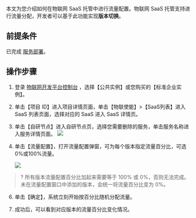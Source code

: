 本文为您介绍如何在物联网 SaaS 托管中进行流量配置。物联网 SaaS 托管支持进行流量分配，开发者可以基于此功能实现**版本切换**。

## 前提条件

已完成 [服务部署](https://cloud.tencent.com/document/product/1465/59051)。

## 操作步骤

1. 登录 [物联网开发平台控制台](https://console.cloud.tencent.com/iotexplorer) ，选择【公共实例】或您购买的【标准企业实例】。

2. 单击【项目 ID】进入项目详情页面，单击【物联使能】>【SaaS列表】进入 SaaS 列表页面，选择对应的 SaaS 进入 SaaS 详情页。

3. 单击【自研节点】进入自研节点页，选择您需要删除的服务，单击服务名称进入服务详情页面。
   ![](https://qcloudimg.tencent-cloud.cn/raw/e228643833d1c07e180786d3d2e855f7.png)<br>

4. 单击【流量配置】，打开流量配置弹窗，可为每个版本指定流量百分比，可选0%或100%流量。
   
   ![](https://qcloudimg.tencent-cloud.cn/raw/be161818eff94faa8e2c20cadc4a6a8f.png)

> ?  所有版本流量配置百分比加起来需要等于 100% 或 0%，否则无法完成。未在流量配置窗口中添加的版本，会统一将流量百分比变为 0%。

6. 单击【确定】，系统立刻开始按百分比随机分配流量。

7. 成功后，可以看到对应版本的流量百分比变化情况。
